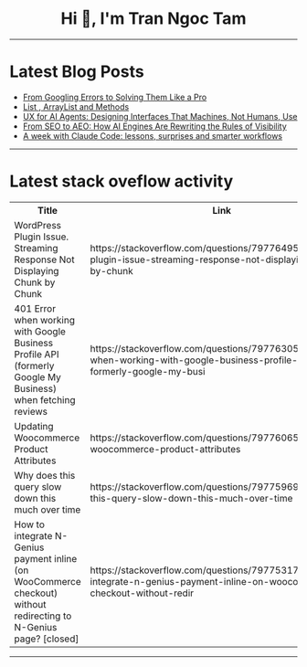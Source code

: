 <h1 align="center">Hi 👋, I'm Tran Ngoc Tam</h1>

---

# Latest Blog Posts 
<!-- BLOG-POST-LIST:START -->
- [From Googling Errors to Solving Them Like a Pro](https://dev.to/preeti_yadav/from-googling-errors-to-solving-them-like-a-pro-my-journey-as-a-developer-3mkh)
- [List , ArrayList and Methods](https://dev.to/preethi_nandhagopal_6d075/list-arraylist-and-methods-3moe)
- [UX for AI Agents: Designing Interfaces That Machines, Not Humans, Use](https://dev.to/dct_technology/ux-for-ai-agents-designing-interfaces-that-machines-not-humans-use-1epa)
- [From SEO to AEO: How AI Engines Are Rewriting the Rules of Visibility](https://dev.to/mukul_sharma/from-seo-to-aeo-how-ai-engines-are-rewriting-the-rules-of-visibility-3ko8)
- [A week with Claude Code: lessons, surprises and smarter workflows](https://dev.to/ujjavala/a-week-with-claude-code-lessons-surprises-and-smarter-workflows-23ip)
<!-- BLOG-POST-LIST:END -->

---

# Latest stack oveflow activity
<table>
  <tr><th>Title</th><th>Link</th></tr>
  <!-- STACKOVERFLOW:START --><tr><td>WordPress Plugin Issue. Streaming Response Not Displaying Chunk by Chunk</td><td>https://stackoverflow.com/questions/79776495/wordpress-plugin-issue-streaming-response-not-displaying-chunk-by-chunk</td></tr><tr><td>401 Error when working with Google Business Profile API &lpar;formerly Google My Business&rpar; when fetching reviews</td><td>https://stackoverflow.com/questions/79776305/401-error-when-working-with-google-business-profile-api-formerly-google-my-busi</td></tr><tr><td>Updating Woocommerce Product Attributes</td><td>https://stackoverflow.com/questions/79776065/updating-woocommerce-product-attributes</td></tr><tr><td>Why does this query slow down this much over time</td><td>https://stackoverflow.com/questions/79775969/why-does-this-query-slow-down-this-much-over-time</td></tr><tr><td>How to integrate N-Genius payment inline &lpar;on WooCommerce checkout&rpar; without redirecting to N-Genius page? [closed]</td><td>https://stackoverflow.com/questions/79775317/how-to-integrate-n-genius-payment-inline-on-woocommerce-checkout-without-redir</td></tr><!-- STACKOVERFLOW:END -->
</table>

---


